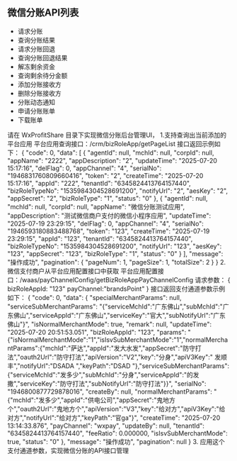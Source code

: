 ## 微信分账API列表
- 请求分账
- 查询分账结果
- 请求分账回退
- 查询分账回退结果
- 解冻剩余资金
- 查询剩余待分金额
- 添加分账接收方
- 删除分账接收方
- 分账动态通知
- 申请分账账单
- 下载账单

请在 WxProfitShare 目录下实现微信分账后台管理UI，
1.支持查询出当前添加的平台应用
平台应用查询接口：/crm/bizRoleApp/getPageList
接口返回示例如下：
{
    "code": 0,
    "data": [
        {
            "agentId": null,
            "mchId": null,
            "corpId": null,
            "appName": "2222",
            "appDescription": "2",
            "updateTime": "2025-07-20 15:17:16",
            "delFlag": 0,
            "appChannel": "4",
            "serialNo": "1946831760809660416",
            "token": "2",
            "createTime": "2025-07-20 15:17:16",
            "appId": "222",
            "tenantId": "6345824413764157440",
            "bizRoleTypeNo": "1535984304528691200",
            "notifyUrl": "2",
            "aesKey": "2",
            "appSecret": "2",
            "bizRoleType": "1",
            "status": "0"
        },
        {
            "agentId": null,
            "mchId": null,
            "corpId": null,
            "appName": "微信分账测试应用",
            "appDescription": "测试微信商户支付的微信小程序应用",
            "updateTime": "2025-07-19 23:29:15",
            "delFlag": 0,
            "appChannel": "4",
            "serialNo": "1946593180883488768",
            "token": "123",
            "createTime": "2025-07-19 23:29:15",
            "appId": "123",
            "tenantId": "6345824413764157440",
            "bizRoleTypeNo": "1535984304528691200",
            "notifyUrl": "123",
            "aesKey": "123",
            "appSecret": "123",
            "bizRoleType": "1",
            "status": "0"
        }
    ],
    "message": "操作成功",
    "pagination": {
        "pageNum": 1,
        "pageSize": 1,
        "totalSize": 2
    }
}
2.微信支付商户从平台应用配置接口中获取
平台应用配置接口：/waas/payChannelConfig/getBizRoleAppPayChannelConfig
请求参数：
{
bizRoleAppId: "123"
payChannel:"brandsPoint"
}
接口返回支付通道参数示例如下：
{
    "code": 0,
    "data": {
        "specialMerchantParams": null,
        "serviceSubMerchantParams": "{\"serviceMchId\":\"广东佛山\",\"subMchId\":\"广东佛山\",\"serviceAppId\":\"广东佛山\",\"serviceKey\":\"官大\",\"subNotifyUrl\":\"广东佛山\"}",
        "isNormalMerchantMode": true,
        "remark": null,
        "updateTime": "2025-07-20 20:51:53.051",
        "bizRoleAppId": "123",
        "params": "{\"isNormalMerchantMode\":\"1\",\"isIsvSubMerchantMode\":\"1\",\"normalMerchantParams\":{\"mchId\":\"萨达\",\"appId\":\"发大水发\",\"appSecret\":\"防守打法\",\"oauth2Url\":\"防守打法\",\"apiVersion\":\"V2\",\"key\":\"分身\",\"apiV3Key\":\" 发顺丰\",\"notifyUrl\":\"DSADA \",\"keyPath\":\"DSAD \"},\"serviceSubMerchantParams\":{\"serviceMchId\":\"发多少\",\"subMchId\":\"分身\",\"serviceAppId\":\"的发撒\",\"serviceKey\":\"防守打法\",\"subNotifyUrl\":\"防守打法\"}}",
        "serialNo": "1946800877729878016",
        "createBy": null,
        "normalMerchantParams": "{\"mchId\":\"发多少\",\"appId\":\"供电公司\",\"appSecret\":\"鬼地方个\",\"oauth2Url\":\"鬼地方个\",\"apiVersion\":\"V3\",\"key\":\"给对方\",\"apiV3Key\":\"给对方\",\"notifyUrl\":\"给对方\",\"keyPath\":\"官ga\"}",
        "createTime": "2025-07-20 13:14:33.876",
        "payChannel": "wxpay",
        "updateBy": null,
        "tenantId": "6345824413764157440",
        "feeRatio": 0.000000,
        "isIsvSubMerchantMode": true,
        "status": "0"
    },
    "message": "操作成功",
    "pagination": null
}
3. 应用这个支付通道参数，实现微信分账的API接口管理

